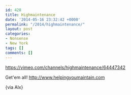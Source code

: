 ```yaml
---
id: 428
title: Highmaintenance
date: '2014-05-16 23:32:42 +0000'
permalink: "/2014/highmaintenance/"
layout: post
categories:
- Nonsense
- New York
tags: []
comments: []
---
```

<https://vimeo.com/channels/highmaintenance/64447342>

Get'em all! <http://www.helpingyoumaintain.com>

{via Alx}